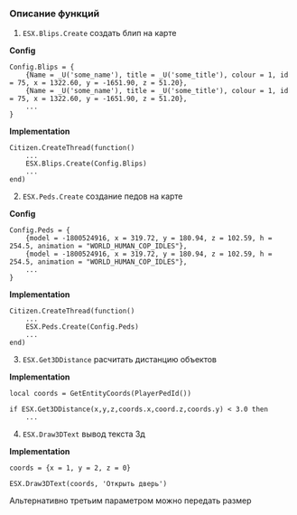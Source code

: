 ### Описание функций

1. `ESX.Blips.Create` создать блип на карте

**Config**

```
Config.Blips = {
    {Name = _U('some_name'), title = _U('some_title'), colour = 1, id = 75, x = 1322.60, y = -1651.90, z = 51.20},
    {Name = _U('some_name'), title = _U('some_title'), colour = 1, id = 75, x = 1322.60, y = -1651.90, z = 51.20},
    ...
}
```

**Implementation**
```
Citizen.CreateThread(function()
    ...
    ESX.Blips.Create(Config.Blips)
    ...
end)
```

2. `ESX.Peds.Create` создание педов на карте

**Config**

```
Config.Peds = {
    {model = -1800524916, x = 319.72, y = 180.94, z = 102.59, h = 254.5, animation = "WORLD_HUMAN_COP_IDLES"},
    {model = -1800524916, x = 319.72, y = 180.94, z = 102.59, h = 254.5, animation = "WORLD_HUMAN_COP_IDLES"},
    ...
}
```

**Implementation**
```
Citizen.CreateThread(function()
    ...
    ESX.Peds.Create(Config.Peds)
    ...
end)
```

3. `ESX.Get3DDistance` расчитать дистанцию объектов

**Implementation**
```
local coords = GetEntityCoords(PlayerPedId())

if ESX.Get3DDistance(x,y,z,coords.x,coord.z,coords.y) < 3.0 then 
    ...
```

4. `ESX.Draw3DText` вывод текста 3д

**Implementation**
```
coords = {x = 1, y = 2, z = 0}

ESX.Draw3DText(coords, 'Открыть дверь')
```
Альтернативно третьим параметром можно передать размер